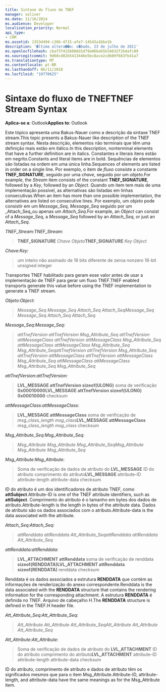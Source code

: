```yaml
---
title: Sintaxe do fluxo de TNEF
manager: soliver
ms.date: 11/16/2014
ms.audience: Developer
localization_priority: Normal
api_type:
- COM
ms.assetid: 1353d494-c266-4715-afe7-14543a1bbe1b
description: '�ltima altera��o: s�bado, 23 de julho de 2011'
ms.openlocfilehash: cbaf37415608dd1d79a06be65b34632f2b4afc89
ms.sourcegitcommit: 9d60cd82b5413446e5bc8ace2cd689f683fb41a7
ms.translationtype: MT
ms.contentlocale: pt-BR
ms.lasthandoff: 06/11/2018
ms.locfileid: "19770625"
---
```

# <a name="tnef-stream-syntax"></a><span data-ttu-id="ab364-103">Sintaxe do fluxo de TNEF</span><span class="sxs-lookup"><span data-stu-id="ab364-103">TNEF Stream Syntax</span></span>

  
  
<span data-ttu-id="ab364-104">**Aplica-se a**: Outlook</span><span class="sxs-lookup"><span data-stu-id="ab364-104">**Applies to**: Outlook</span></span> 
  
<span data-ttu-id="ab364-105">Este tópico apresenta uma Bakus-Nauer como a descrição da sintaxe TNEF stream.</span><span class="sxs-lookup"><span data-stu-id="ab364-105">This topic presents a Bakus-Nauer like description of the TNEF stream syntax.</span></span> <span data-ttu-id="ab364-106">Nesta descrição, elementos não terminais que têm uma definição mais estão em itálico.</span><span class="sxs-lookup"><span data-stu-id="ab364-106">In this description, nonterminal elements that have a further definition are in italics.</span></span> <span data-ttu-id="ab364-107">Constantes e literais itens estão em negrito.</span><span class="sxs-lookup"><span data-stu-id="ab364-107">Constants and literal items are in bold.</span></span> <span data-ttu-id="ab364-108">Sequências de elementos são listadas na ordem em uma única linha.</span><span class="sxs-lookup"><span data-stu-id="ab364-108">Sequences of elements are listed in order on a single line.</span></span> <span data-ttu-id="ab364-109">Por exemplo, o item de _fluxo_ consiste a constante **TNEF_SIGNATURE**, seguido por uma _chave_, seguido por um _objeto_.</span><span class="sxs-lookup"><span data-stu-id="ab364-109">For example, the  _Stream_ item consists of the constant **TNEF_SIGNATURE**, followed by a  _Key_, followed by an  _Object_.</span></span> <span data-ttu-id="ab364-110">Quando um item tem mais de uma implementação possível, as alternativas são listadas em linhas consecutivas.</span><span class="sxs-lookup"><span data-stu-id="ab364-110">When an item has more than one possible implementation, the alternatives are listed on consecutive lines.</span></span> <span data-ttu-id="ab364-111">Por exemplo, um _objeto_ pode consistir em um _Message_Seq_, _Message_Seq_ seguido por um _Attach_Seq_ou apenas um _Attach_Seq_.</span><span class="sxs-lookup"><span data-stu-id="ab364-111">For example, an  _Object_ can consist of a  _Message_Seq_, a  _Message_Seq_ followed by an  _Attach_Seq_, or just an  _Attach_Seq_.</span></span>
  
 <span data-ttu-id="ab364-112">_TNEF_Stream:_</span><span class="sxs-lookup"><span data-stu-id="ab364-112">_TNEF_Stream:_</span></span>
  
> <span data-ttu-id="ab364-113">**TNEF_SIGNATURE** _Chave_ _Objeto_</span><span class="sxs-lookup"><span data-stu-id="ab364-113">**TNEF_SIGNATURE** _Key_ _Object_</span></span>
    
 <span data-ttu-id="ab364-114">_Chave:_</span><span class="sxs-lookup"><span data-stu-id="ab364-114">_Key:_</span></span>
  
> <span data-ttu-id="ab364-115">um inteiro não assinado de 16 bits diferente de zero</span><span class="sxs-lookup"><span data-stu-id="ab364-115">a nonzero 16-bit unsigned integer</span></span>
    
<span data-ttu-id="ab364-116">Transportes TNEF habilitado para geram esse valor antes de usar a implementação de TNEF para gerar um fluxo TNEF.</span><span class="sxs-lookup"><span data-stu-id="ab364-116">TNEF enabled transports generate this value before using the TNEF implementation to generate a TNEF stream.</span></span>
  
 <span data-ttu-id="ab364-117">_Objeto:_</span><span class="sxs-lookup"><span data-stu-id="ab364-117">_Object:_</span></span>
  
>  <span data-ttu-id="ab364-118">_Message_Seq Message_Seq Attach_Seq Attach_Seq_</span><span class="sxs-lookup"><span data-stu-id="ab364-118">_Message_Seq Message_Seq Attach_Seq Attach_Seq_</span></span>
    
 <span data-ttu-id="ab364-119">_Message_Seq:_</span><span class="sxs-lookup"><span data-stu-id="ab364-119">_Message_Seq:_</span></span>
  
>  <span data-ttu-id="ab364-120">_attTnefVersion attTnefVersion Msg_Attribute_Seq attTnefVersion attMessageClass attTnefVersion attMessageClass Msg_Attribute_Seq attMessageClass attMessageClass Msg_Attribute_Seq Msg_Attribute_Seq_</span><span class="sxs-lookup"><span data-stu-id="ab364-120">_attTnefVersion attTnefVersion Msg_Attribute_Seq attTnefVersion attMessageClass attTnefVersion attMessageClass Msg_Attribute_Seq attMessageClass attMessageClass Msg_Attribute_Seq Msg_Attribute_Seq_</span></span>
    
 <span data-ttu-id="ab364-121">_attTnefVersion:_</span><span class="sxs-lookup"><span data-stu-id="ab364-121">_attTnefVersion:_</span></span>
  
> <span data-ttu-id="ab364-122">**LVL_MESSAGE attTnefVersion sizeof(ULONG)** soma de verificação **0x00010000**</span><span class="sxs-lookup"><span data-stu-id="ab364-122">**LVL_MESSAGE attTnefVersion sizeof(ULONG)** **0x00010000** checksum</span></span> 
    
 <span data-ttu-id="ab364-123">_attMessageClass:_</span><span class="sxs-lookup"><span data-stu-id="ab364-123">_attMessageClass:_</span></span>
  
> <span data-ttu-id="ab364-124">**LVL_MESSAGE attMessageClass** soma de verificação de _msg_class_length msg_class_</span><span class="sxs-lookup"><span data-stu-id="ab364-124">**LVL_MESSAGE attMessageClass** _msg_class_length msg_class_ checksum</span></span> 
    
 <span data-ttu-id="ab364-125">_Msg_Attribute_Seq:_</span><span class="sxs-lookup"><span data-stu-id="ab364-125">_Msg_Attribute_Seq:_</span></span>
  
>  <span data-ttu-id="ab364-126">_Msg_Attribute Msg_Attribute Msg_Attribute_Seq_</span><span class="sxs-lookup"><span data-stu-id="ab364-126">_Msg_Attribute Msg_Attribute Msg_Attribute_Seq_</span></span>
    
 <span data-ttu-id="ab364-127">_Msg_Attribute:_</span><span class="sxs-lookup"><span data-stu-id="ab364-127">_Msg_Attribute:_</span></span>
  
> <span data-ttu-id="ab364-128">Soma de verificação de dados de atributo do **LVL_MESSAGE** ID do atributo comprimento do atributo</span><span class="sxs-lookup"><span data-stu-id="ab364-128">**LVL_MESSAGE** attribute-ID attribute-length attribute-data checksum</span></span> 
    
<span data-ttu-id="ab364-129">ID do atributo é um dos identificadores de atributo TNEF, como **attSubject**.</span><span class="sxs-lookup"><span data-stu-id="ab364-129">Attribute-ID is one of the TNEF attribute identifiers, such as **attSubject**.</span></span> <span data-ttu-id="ab364-130">Comprimento do atributo é o tamanho em bytes dos dados de atributo.</span><span class="sxs-lookup"><span data-stu-id="ab364-130">Attribute-length is the length in bytes of the attribute data.</span></span> <span data-ttu-id="ab364-131">Dados de atributo são os dados associados com o atributo.</span><span class="sxs-lookup"><span data-stu-id="ab364-131">Attribute-data is the data associated with the attribute.</span></span>
  
 <span data-ttu-id="ab364-132">_Attach_Seq:_</span><span class="sxs-lookup"><span data-stu-id="ab364-132">_Attach_Seq:_</span></span>
  
>  <span data-ttu-id="ab364-133">_attRenddata attRenddata Att_Attribute_Seq_</span><span class="sxs-lookup"><span data-stu-id="ab364-133">_attRenddata attRenddata Att_Attribute_Seq_</span></span>
    
 <span data-ttu-id="ab364-134">_attRenddata:_</span><span class="sxs-lookup"><span data-stu-id="ab364-134">_attRenddata:_</span></span>
  
> <span data-ttu-id="ab364-135">**LVL_ATTACHMENT attRenddata** soma de verificação de renddata **sizeof(RENDDATA)**</span><span class="sxs-lookup"><span data-stu-id="ab364-135">**LVL_ATTACHMENT attRenddata** **sizeof(RENDDATA)** renddata checksum</span></span> 
    
<span data-ttu-id="ab364-136">Renddata é os dados associados a estrutura **RENDDATA** que contém as informações de renderização do anexo correspondente.</span><span class="sxs-lookup"><span data-stu-id="ab364-136">Renddata is the data associated with the **RENDDATA** structure that contains the rendering information for the corresponding attachment.</span></span> <span data-ttu-id="ab364-137">A estrutura **RENDDATA** é definida no TNEF. Arquivo de cabeçalho H.</span><span class="sxs-lookup"><span data-stu-id="ab364-137">The **RENDDATA** structure is defined in the TNEF.H header file.</span></span> 
  
 <span data-ttu-id="ab364-138">_Att_Attribute_Seq:_</span><span class="sxs-lookup"><span data-stu-id="ab364-138">_Att_Attribute_Seq:_</span></span>
  
>  <span data-ttu-id="ab364-139">_Att_Attribute Att_Attribute Att_Attribute_Seq_</span><span class="sxs-lookup"><span data-stu-id="ab364-139">_Att_Attribute Att_Attribute Att_Attribute_Seq_</span></span>
    
 <span data-ttu-id="ab364-140">_Att_Attribute:_</span><span class="sxs-lookup"><span data-stu-id="ab364-140">_Att_Attribute:_</span></span>
  
> <span data-ttu-id="ab364-141">Soma de verificação de dados de atributo do **LVL_ATTACHMENT** ID do atributo comprimento do atributo</span><span class="sxs-lookup"><span data-stu-id="ab364-141">**LVL_ATTACHMENT** attribute-ID attribute-length attribute-data checksum</span></span> 
    
<span data-ttu-id="ab364-142">ID do atributo, comprimento de atributo e dados de atributo têm os significados mesmos que para o item Msg_Attribute.</span><span class="sxs-lookup"><span data-stu-id="ab364-142">Attribute-ID, attribute-length, and attribute-data have the same meanings as for the Msg_Attribute item.</span></span>
  

